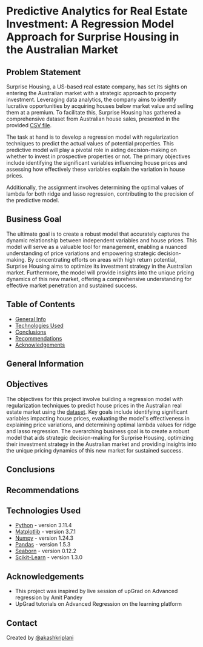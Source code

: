 # Predictive Analytics for Real Estate Investment: A Regression Model Approach for Surprise Housing in the Australian Market

## Problem Statement

Surprise Housing, a US-based real estate company, has set its sights on entering the Australian market with a strategic approach to property investment. Leveraging data analytics, the company aims to identify lucrative opportunities by acquiring houses below market value and selling them at a premium. To facilitate this, Surprise Housing has gathered a comprehensive dataset from Australian house sales, presented in the provided [CSV file](./train.csv).

The task at hand is to develop a regression model with regularization techniques to predict the actual values of potential properties. This predictive model will play a pivotal role in aiding decision-making on whether to invest in prospective properties or not. The primary objectives include identifying the significant variables influencing house prices and assessing how effectively these variables explain the variation in house prices.

Additionally, the assignment involves determining the optimal values of lambda for both ridge and lasso regression, contributing to the precision of the predictive model.

## Business Goal

The ultimate goal is to create a robust model that accurately captures the dynamic relationship between independent variables and house prices. This model will serve as a valuable tool for management, enabling a nuanced understanding of price variations and empowering strategic decision-making. By concentrating efforts on areas with high return potential, Surprise Housing aims to optimize its investment strategy in the Australian market. Furthermore, the model will provide insights into the unique pricing dynamics of this new market, offering a comprehensive understanding for effective market penetration and sustained success.

## Table of Contents

- [General Info](#general-information)
- [Technologies Used](#technologies-used)
- [Conclusions](#conclusions)
- [Recommendations](#recommendations)
- [Acknowledgements](#acknowledgements)

## General Information

## Objectives

The objectives for this project involve building a regression model with regularization techniques to predict house prices in the Australian real estate market using the [dataset](./train.csv). Key goals include identifying significant variables impacting house prices, evaluating the model's effectiveness in explaining price variations, and determining optimal lambda values for ridge and lasso regression. The overarching business goal is to create a robust model that aids strategic decision-making for Surprise Housing, optimizing their investment strategy in the Australian market and providing insights into the unique pricing dynamics of this new market for sustained success.

## Conclusions

## Recommendations

## Technologies Used

- [Python](https://www.python.org/) - version 3.11.4
- [Matplotlib](https://matplotlib.org/) - version 3.7.1
- [Numpy](https://numpy.org/) - version 1.24.3
- [Pandas](https://pandas.pydata.org/) - version 1.5.3
- [Seaborn](https://seaborn.pydata.org/) - version 0.12.2
- [Scikit-Learn](https://scikit-learn.org/stable/) - version 1.3.0

## Acknowledgements

- This project was inspired by live session of upGrad on Advanced regression by Amit Pandey
- UpGrad tutorials on Advanced Regression on the learning platform

## Contact

Created by [@akashkriplani](https://github.com/akashkriplani)

